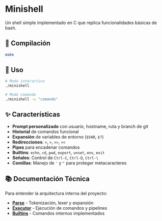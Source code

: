 
# Minishell

Un shell simple implementado en C que replica funcionalidades básicas de bash.

## 🔧 Compilación

```bash
make
```

## 🚀 Uso

```bash
# Modo interactivo
./minishell

# Modo comando
./minishell -c "comando"
```

## ✨ Características

- **Prompt personalizado** con usuario, hostname, ruta y branch de git
- **Historial** de comandos funcional
- **Expansión** de variables de entorno (`$VAR`, `$?`)
- **Redirecciones**: `<`, `>`, `>>`, `<<`
- **Pipes** para encadenar comandos
- **Builtins**: `echo`, `cd`, `pwd`, `export`, `unset`, `env`, `exit`
- **Señales**: Control de `Ctrl-C`, `Ctrl-D`, `Ctrl-\`
- **Comillas**: Manejo de `'` y `"` para proteger metacaracteres

## 📚 Documentación Técnica

Para entender la arquitectura interna del proyecto:

- **[Parse](docs/parse.md)** - Tokenización, lexer y expansión
- **[Executor](docs/executor.md)** - Ejecución de comandos y pipelines
- **[Builtins](docs/builtins.md)** - Comandos internos implementados
